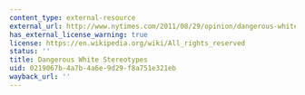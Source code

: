 ```yaml
---
content_type: external-resource
external_url: http://www.nytimes.com/2011/08/29/opinion/dangerous-white-stereotypes.html
has_external_license_warning: true
license: https://en.wikipedia.org/wiki/All_rights_reserved
status: ''
title: Dangerous White Stereotypes
uid: 0219067b-4a7b-4a6e-9d29-f8a751e321eb
wayback_url: ''
---
```


